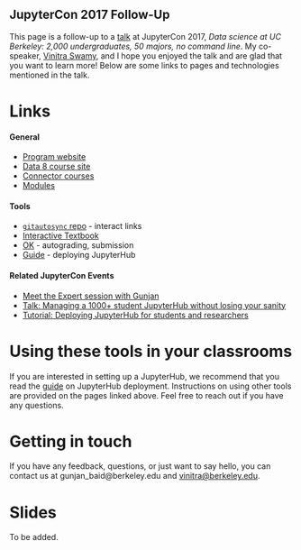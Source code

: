 ## JupyterCon 2017 Follow-Up

This page is a follow-up to a [talk](https://conferences.oreilly.com/jupyter/jup-ny/public/schedule/detail/60131) at JupyterCon 2017, *Data science at UC Berkeley: 2,000 undergraduates, 50 majors, no command line*. My co-speaker, [Vinitra Swamy](vinitra.github.io), and I hope you enjoyed the talk and are glad that you want to learn more! Below are some links to pages and technologies mentioned in the talk.

# Links

#### General
* [Program website](http://data.berkeley.edu/)
* [Data 8 course site](http://data8.org/)
* [Connector courses](https://data8.org/connector)
* [Modules](http://data.berkeley.edu/education/modules)

#### Tools
* [`gitautosync` repo](https://github.com/data-8/gitautosync) - interact links
* [Interactive Textbook](https://inferentialthinking.com)
* [OK](https://okpy.org) - autograding, submission
* [Guide](https://zero-to-jupyterhub-with-kubernetes.readthedocs.io) - deploying JupyterHub

#### Related JupyterCon Events
* [Meet the Expert session with Gunjan](https://conferences.oreilly.com/jupyter/jup-ny/public/schedule/detail/63084)
* [Talk: Managing a 1000+ student JupyterHub without losing your sanity](https://conferences.oreilly.com/jupyter/jup-ny/public/schedule/detail/60105)
* [Tutorial: Deploying JupyterHub for students and researchers](https://conferences.oreilly.com/jupyter/jup-ny/public/schedule/detail/60075)

# Using these tools in your classrooms
If you are interested in setting up a JupyterHub, we recommend that you read the [guide](zero-to-jupyterhub-with-kubernetes.readthedocs.io) on JupyterHub deployment. Instructions on using other tools are provided on the pages linked above. Feel free to reach out if you have any questions.

# Getting in touch
If you have any feedback, questions, or just want to say hello, you can contact us at <span class="rev">ude.yelekreb@diab_najnug</span> and vinitra@berkeley.edu.

<style type="text/css">
	span.rev {
    	unicode-bidi: bidi-override;
    	direction: rtl;
	}
</style>

# Slides

To be added.
